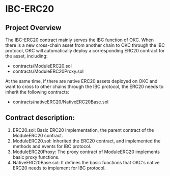 # IBC-ERC20

## Project Overview

The IBC-ERC20 contract mainly serves the IBC function of OKC. When there is a new cross-chain asset from another chain to OKC through the IBC protocol, OKC will automatically deploy a corresponding ERC20 contract for the asset, including:

- contracts/ModuleERC20.sol
- contracts/ModuleERC20Proxy.sol

At the same time, if there are native ERC20 assets deployed on OKC and want to cross to other chains through the IBC protocol, the ERC20 needs to inherit the following contracts:

- contracts/nativeERC20/NativeERC20Base.sol

## Contract description:

1. ERC20.sol: Basic ERC20 implementation, the parent contract of the ModuleERC20 contract.
2. ModuleERC20.sol: Inherited the ERC20 contract, and implemented the methods and events for IBC protocol.
3. ModuleERC20Proxy: The proxy contract of ModuleERC20 implements basic proxy functions.
4. NativeERC20Base.sol: It defines the basic functions that OKC's native ERC20 needs to implement for IBC protocol.
